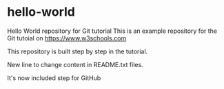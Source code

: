 # hello-world
Hello World repository for Git tutorial
This is an example repository for the Git tutoial on https://www.w3schools.com

This repository is built step by step in the tutorial. 

New line to change content in README.txt files.

It's now included step for GitHub
